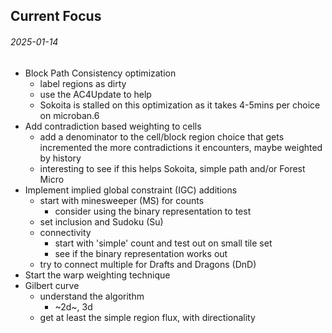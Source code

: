 Current Focus
---

###### 2025-01-14

* Block Path Consistency optimization
  - label regions as dirty
  - use the AC4Update to help
  - Sokoita is stalled on this optimization as
    it takes 4-5mins per choice on microban.6
* Add contradiction based weighting to cells
  - add a denominator to the cell/block region choice
    that gets incremented the more contradictions it encounters,
    maybe weighted by history
  - interesting to see if this helps Sokoita, simple path and/or
    Forest Micro
* Implement implied global constraint (IGC) additions
  - start with minesweeper (MS) for counts
    + consider using the binary representation to test
  - set inclusion and Sudoku (Su)
  - connectivity
    + start with 'simple' count and test out on small tile set
    + see if the binary representation works out
  - try to connect multiple for Drafts and Dragons (DnD)
* Start the warp weighting technique
* Gilbert curve
  - understand the algorithm
    - ~2d~, 3d
  - get at least the simple region flux, with directionality
